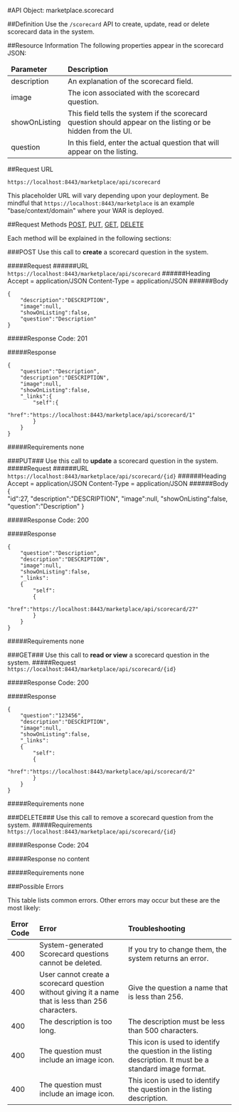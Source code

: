 #API Object: marketplace.scorecard

##Definition 
Use the `/scorecard` API to create, update, read or delete scorecard data in the system. 

##Resource Information
The following properties appear in the scorecard JSON:

<table style="width:100%">
    <thead>
        <tr>
            <td><b>Parameter</b></td>
            <td><b>Description</b></td
        </tr>
    </thead>
    <tbody>
        <tr>
            <td>description</td>
            <td>An explanation of the scorecard field.</td> 
        </tr>
        <tr>
            <td>image</td>
            <td>The icon associated with the scorecard question.</td> 
        </tr>
        <tr>
            <td>showOnListing</td>
            <td>This field tells the system if the scorecard question should appear on the listing or be hidden from the UI.</td> 
        </tr>
        <tr>
            <td>question</td>
            <td>In this field, enter the actual question that will appear on the listing.</td> 
        </tr>
    </tbody>
</table>
 
##Request URL

`https://localhost:8443/marketplace/api/scorecard`

This placeholder URL will vary depending upon your deployment. Be mindful that `https://localhost:8443/marketplace` is an example "base/context/domain" where your WAR is deployed.  

##Request Methods
[POST](https://github.com/ozone-development/ozp-rest/blob/master/docs-external/rest/OZP_scorecardAPI.md#POST),
[PUT](https://github.com/ozone-development/ozp-rest/blob/master/docs-external/rest/OZP_scorecardAPI.md#PUT), 
[GET](https://github.com/ozone-development/ozp-rest/blob/master/docs-external/rest/OZP_scorecardAPI.md#GET), 
[DELETE](https://github.com/ozone-development/ozp-rest/blob/master/docs-external/rest/OZP_scorecardAPI.md#DELETE)

Each method will be explained in the following sections:

###<a name=POST>POST</a>
Use this call to **create** a scorecard question in the system.

#####Request
######URL
`https://localhost:8443/marketplace/api/scorecard`
######Heading
    Accept = application/JSON
    Content-Type = application/JSON
######Body

	{  
    	"description":"DESCRIPTION",
    	"image":null,
    	"showOnListing":false,
    	"question":"Description"
	}

#####Response Code:
201

#####Response

	{  
    	"question":"Description",
    	"description":"DESCRIPTION",
    	"image":null,
    	"showOnListing":false,
    	"_links":{  
    	    "self":{  
    	        "href":"https://localhost:8443/marketplace/api/scorecard/1"
    	    }
    	}
	}

#####Requirements
none





###<a name=PUT>PUT</a>###
Use this call to **update** a scorecard question in the system.
#####Request
######URL
`https://localhost:8443/marketplace/api/scorecard/{id}`
######Heading
    Accept = application/JSON
    Content-Type = application/JSON
######Body
	{  
    	"id":27,
    	"description":"DESCRIPTION",
    	"image":null,
    	"showOnListing":false,
    	"question":"Description"
	}

#####Response Code:
200

#####Response
    
	{
    	"question":"Description",
    	"description":"DESCRIPTION",
    	"image":null,
    	"showOnListing":false,
    	"_links":
    	{
    	    "self":
    	    {
    	        "href":"https://localhost:8443/marketplace/api/scorecard/27"
    	    }
    	}
	}

#####Requirements
none



###<a name=GET>GET</a>###
Use this call to **read or view** a scorecard question in the system.
#####Request
`https://localhost:8443/marketplace/api/scorecard/{id}`
 

#####Response Code:
200

#####Response

	{
    	"question":"123456",
    	"description":"DESCRIPTION",
    	"image":null,
    	"showOnListing":false,
    	"_links":
    	{
    	    "self":
    	    {
    	        "href":"https://localhost:8443/marketplace/api/scorecard/2"
    	    }
    	}
	}

#####Requirements
none


###<a name=DELETE>DELETE</a>###
Use this call to remove a scorecard question from the system.
#####Requirements
`https://localhost:8443/marketplace/api/scorecard/{id}`

#####Response Code:
204

#####Response
	no content   
       
#####Requirements
none






###Possible Errors

This table lists common errors. Other errors may occur but these are the most likely:
<table style="width:100%">
    <thead>
        <tr>    
            <td><b>Error Code</b></td>
            <td><b>Error</b></td>
            <td><b>Troubleshooting</b></td>
        </tr>
    </thead>
    <tbody>
        <tr>
            <td>400
            <td>System-generated Scorecard questions cannot be deleted.
            <td>If you try to change them, the system returns an error.</td> 
        </tr>
        <tr>
            <td>400
            <td>User cannot create a scorecard question without giving it a name that is less than 256 characters.
            <td>Give the question a name that is less than 256.</td> 
        </tr>  
        <tr>
            <td>400
            <td>The description is too long.
            <td>The description must be less than 500 characters.</td> 
        </tr>
        <tr>
            <td>400
            <td>The question must include an image icon.</td>
            <td>This icon is used to identify the question in the listing description. It must be a standard image format.</td> 
        </tr>
        <tr>
            <td>400
            <td>The question must include an image icon.</td>
            <td>This icon is used to identify the question in the listing description.</td> 
        </tr>
    </tbody>
</table> 



